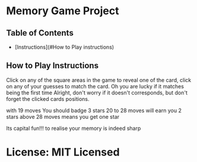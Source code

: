 # Memory Game Project

## Table of Contents


* [Instructions](#How to Play instructions)


## How to Play Instructions

Click on any of the square areas in the game to reveal one of the card, click on any of your guesses to match the card.
Oh you are lucky if it matches being the first time
Alright, don't worry if it doesn't corresponds, but don't forget the clicked cards positions.

with 19 moves You should badge 3 stars
20 to 28 moves will earn you 2 stars
above 28 moves means you get one star

Its capital fun!!! to realise your memory is indeed sharp

# License: MIT Licensed
